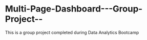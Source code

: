 # Multi-Page-Dashboard---Group-Project--
This is a group project completed during Data Analytics Bootcamp
